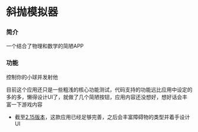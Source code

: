 # 斜抛模拟器
### 简介
一个结合了物理和数学的简陋APP

### 功能
控制你的小球并发射他

目前这个应用还只是一些粗浅的核心功能测试，代码支持的功能远比应用中设定的多的多，懒得设计UI了，就做了几个简陋按钮，应用内容还没想好，想好话会丰富一下游戏内容

* 截至[2.15版本](https://github.com/wangyu1920/ThrowGame/releases/tag/2.15)，这款应用已经足够完善，之后会丰富障碍物的类型并着手设计UI
